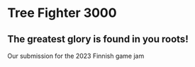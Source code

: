 # Tree Fighter 3000
## The greatest glory is found in you roots!

Our submission for the 2023 Finnish game jam
